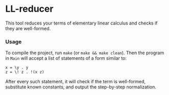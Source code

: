 # LL-reducer
This tool reduces your terms of elementary linear calculus and checks if they are well-formed.
### Usage
To compile the project, run `make` (or `make && make clean`). Then the program in `Main` will accept a list of statements of a form similar to:
```{haskell}
x = \y . y
z = \! z . !(x z)
```
After every such statement, it will check if the term is well-formed, substitute known constants, and output the step-by-step normalization.